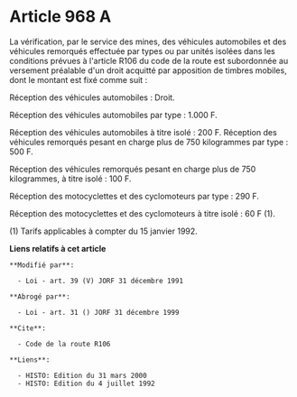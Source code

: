 # Article 968 A

La vérification, par le service des mines, des véhicules automobiles et des véhicules remorqués effectuée par types ou par
unités isolées dans les conditions prévues à l'article R106 du code de la route est subordonnée au versement préalable d'un
droit acquitté par apposition de timbres mobiles, dont le montant est fixé comme suit :

Réception des véhicules automobiles : Droit.

Réception des véhicules automobiles par type : 1.000 F.

Réception des véhicules automobiles à titre isolé : 200 F.    Réception des véhicules remorqués pesant en charge plus de 750
kilogrammes par type : 500 F.

Réception des véhicules remorqués pesant en charge plus de 750 kilogrammes, à titre isolé : 100 F.

Réception des motocyclettes et des cyclomoteurs par type : 290 F.

Réception des motocyclettes et des cyclomoteurs à titre isolé : 60 F (1).

(1) Tarifs applicables à compter du 15 janvier 1992.

**Liens relatifs à cet article**

	**Modifié par**:

	  - Loi - art. 39 (V) JORF 31 décembre 1991

	**Abrogé par**:

	  - Loi - art. 31 () JORF 31 décembre 1999

	**Cite**:

	  - Code de la route R106

	**Liens**:

	  - HISTO: Edition du 31 mars 2000
	  - HISTO: Edition du 4 juillet 1992
